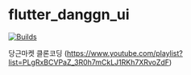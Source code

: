 # flutter_danggn_ui

[![Builds](https://github.com/sh-cho/flutter-danggn-ui/actions/workflows/build.yml/badge.svg?branch=main)](https://github.com/sh-cho/flutter-danggn-ui/actions/workflows/build.yml)

당근마켓 클론코딩 (https://www.youtube.com/playlist?list=PLgRxBCVPaZ_3R0h7mCkLJ1RKh7XRvoZdF)
